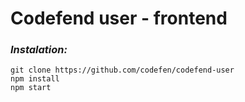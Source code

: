 # Codefend user - frontend

### _Instalation:_

```
git clone https://github.com/codefen/codefend-user
npm install
npm start
```
